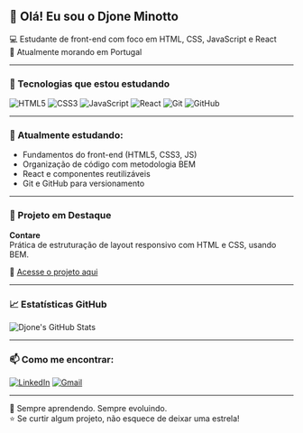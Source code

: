 ## 👋 Olá! Eu sou o Djone Minotto

💻 Estudante de front-end com foco em HTML, CSS, JavaScript e React  
📍 Atualmente morando em Portugal  

---

### 🧰 Tecnologias que estou estudando

![HTML5](https://img.shields.io/badge/HTML5-e34c26?style=for-the-badge&logo=html5&logoColor=white)
![CSS3](https://img.shields.io/badge/CSS3-264de4?style=for-the-badge&logo=css3&logoColor=white)
![JavaScript](https://img.shields.io/badge/JavaScript-f0db4f?style=for-the-badge&logo=javascript&logoColor=black)
![React](https://img.shields.io/badge/React-61DAFB?style=for-the-badge&logo=react&logoColor=black)
![Git](https://img.shields.io/badge/Git-F05032?style=for-the-badge&logo=git&logoColor=white)
![GitHub](https://img.shields.io/badge/GitHub-181717?style=for-the-badge&logo=github&logoColor=white)

---

### 📘 Atualmente estudando:

- Fundamentos do front-end (HTML5, CSS3, JS)
- Organização de código com metodologia BEM
- React e componentes reutilizáveis
- Git e GitHub para versionamento

---

### 🧱 Projeto em Destaque

**Contare**  
Prática de estruturação de layout responsivo com HTML e CSS, usando BEM.

🔗 [Acesse o projeto aqui](https://dfminotto.github.io/contare/#header)

---

### 📈 Estatísticas GitHub

![Djone's GitHub Stats](https://github-readme-stats.vercel.app/api?username=dfminotto&show_icons=true&theme=dracula)

---

### 📫 Como me encontrar:

[![LinkedIn](https://img.shields.io/badge/-LinkedIn-blue?style=flat-square&logo=linkedin&logoColor=white)](https://www.linkedin.com/in/djone-minotto-528918116/)
[![Gmail](https://img.shields.io/badge/-Gmail-red?style=flat-square&logo=gmail&logoColor=white)](mailto:dfminotto@gmail.com)

---

🧠 Sempre aprendendo. Sempre evoluindo.  
⭐ Se curtir algum projeto, não esquece de deixar uma estrela!

